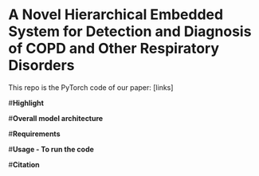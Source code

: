 # A Novel Hierarchical Embedded System for Detection and Diagnosis of COPD and Other Respiratory Disorders

This repo is the PyTorch code of our paper: [links]

#**Highlight**

#**Overall model architecture**


#**Requirements**


#**Usage - To run the code**

#**Citation**
